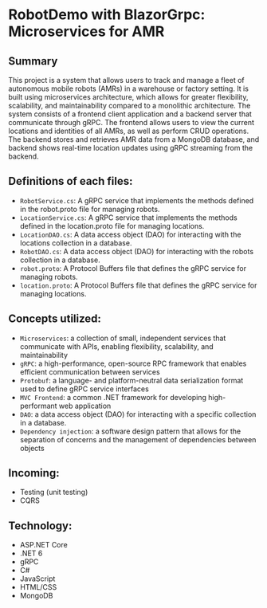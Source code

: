 # RobotDemo with BlazorGrpc: Microservices for AMR
## Summary
This project is a system that allows users to track and manage a fleet of autonomous mobile robots (AMRs) in a warehouse or factory setting. It is built using microservices architecture, which allows for greater flexibility, scalability, and maintainability compared to a monolithic architecture. The system consists of a frontend client application and a backend server that communicate through gRPC. The frontend allows users to view the current locations and identities of all AMRs, as well as perform CRUD operations. The backend stores and retrieves AMR data from a MongoDB database, and backend shows real-time location updates using gRPC streaming from the backend.

## Definitions of each files:
- `RobotService.cs`: A gRPC service that implements the methods defined in the robot.proto file for managing robots.
- `LocationService.cs`: A gRPC service that implements the methods defined in the location.proto file for managing locations.
- `LocationDAO.cs`: A data access object (DAO) for interacting with the locations collection in a database.
- `RobotDAO.cs`: A data access object (DAO) for interacting with the robots collection in a database.
- `robot.proto`: A Protocol Buffers file that defines the gRPC service for managing robots.
- `location.proto`: A Protocol Buffers file that defines the gRPC service for managing locations.

## Concepts utilized:
- `Microservices`: a collection of small, independent services that communicate with APIs, enabling flexibility, scalability, and maintainability
- `gRPC`: a high-performance, open-source RPC framework that enables efficient communication between services
- `Protobuf`: a language- and platform-neutral data serialization format used to define gRPC service interfaces
- `MVC Frontend`: a common .NET framework for developing high-performant web application
- `DAO`: a data access object (DAO) for interacting with a specific collection in a database.
- `Dependency injection`: a software design pattern that allows for the separation of concerns and the management of dependencies between objects


## Incoming:
- Testing (unit testing)
- CQRS

## Technology:
- ASP.NET Core
- .NET 6
- gRPC
- C#
- JavaScript
- HTML/CSS
- MongoDB
